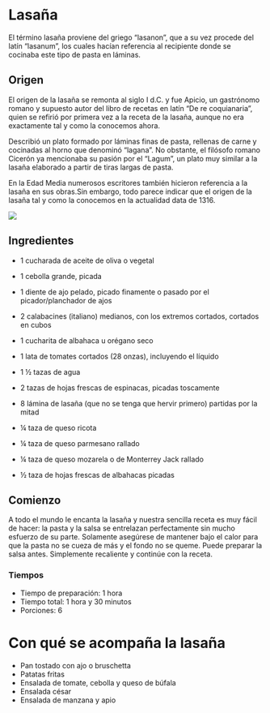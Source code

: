 # Lasaña
El término lasaña proviene del griego “lasanon”, que a su vez procede del latín “lasanum”, los cuales hacían referencia al recipiente
donde se cocinaba este tipo de pasta en láminas.

## Origen  
 El origen de la lasaña se remonta al siglo I d.C. y fue Apicio, un gastrónomo romano y supuesto autor del libro de recetas en latín “De re coquianaria”, quien se refirió por primera vez a la receta de la lasaña, aunque no era exactamente tal y como la conocemos ahora.
 
 Describió un plato formado por láminas finas de pasta, rellenas de carne y cocinadas al horno que denominó “lagana”. No obstante, el filósofo romano Cicerón ya mencionaba su pasión por el “Lagum”, un plato muy similar a la lasaña elaborado a partir de tiras largas de pasta.
 
  En la Edad Media numerosos escritores también hicieron referencia a la lasaña en sus obras.Sin embargo, todo parece indicar que el origen de la lasaña tal y como la conocemos en la actualidad data de 1316. 

![](https://github.com/jdserranoc/grupo-01-automatas/blob/jose_arturo/images/lasa%C3%B1a.jpeg?raw=true)

## Ingredientes

+ 1 cucharada de aceite de oliva o vegetal

+ 1 cebolla grande, picada

+ 1 diente de ajo pelado, picado finamente o pasado por el picador/planchador de ajos

+ 2 calabacines (italiano) medianos, con los extremos cortados, cortados en cubos

+ 1 cucharita de albahaca u orégano seco

+ 1 lata de tomates cortados (28 onzas), incluyendo el líquido

+ 1 ½ tazas de agua

+ 2 tazas de hojas frescas de espinacas, picadas toscamente

+ 8 lámina de lasaña (que no se tenga que hervir primero) partidas por la mitad

+ ¼ taza de queso ricota

+ ¼ taza de queso parmesano rallado

+ ¼ taza de queso mozarela o de Monterrey Jack rallado

+ ½ taza de hojas frescas de albahacas picadas

 ## Comienzo  
A todo el mundo le encanta la lasaña y nuestra sencilla receta es muy fácil de hacer: la pasta y la salsa se entrelazan perfectamente sin mucho esfuerzo de su parte. Solamente asegúrese de mantener bajo el calor para que la pasta no se cueza de más y el fondo no se queme. Puede preparar la salsa antes. Simplemente recaliente y continúe con la receta.

 ### Tiempos
- Tiempo de preparación: 1 hora
- Tiempo total: 1 hora y 30 minutos
- Porciones: 6 

# Con qué se acompaña la lasaña
- Pan tostado con ajo o bruschetta
- Patatas fritas
- Ensalada de tomate, cebolla y queso de búfala
- Ensalada césar
- Ensalada de manzana y apio
